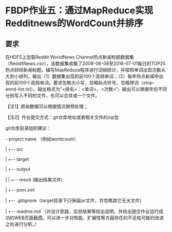 # FBDP作业五：通过MapReduce实现Redditnews的WordCount并排序

## 要求

在HDFS上加载Reddit WorldNews Channel热点新闻标题数据集（RedditNews.csv），该数据集收集了2008-06-08至2016-07-01每日的TOP25热点财经新闻标题。编写MapReduce程序进行词频统计，并按照单词出现次数从大到小排列，输出（1）数据集出现的前100个高频单词；（2）每年热点新闻中出现的前100个高频单词。要求忽略大小写，忽略标点符号，忽略停词（stop-word-list.txt）。输出格式为"<排名>：<单词>，<次数>“，输出可以根据年份不同分别写入不同的文件，也可以合并成一个文件。



【注1】原始数据可以根据情况做预处理；



【注2】作业提交方式：git仓库地址或者相关文件的zip包

git仓库目录组织建议：

\- project name （例如wordcount）

|  +-- src

|  +-- target

|  +-- output

|  |  +-- result (输出结果文件)

|  +-- pom.xml

|  +-- .gitignore（target目录下只保留jar文件，并忽略其它无关文件）

|  +-- readme.md （对设计思路，实验结果等给出说明，并给出提交作业运行成功的WEB页面截图。可以进一步对性能、扩展性等方面存在的不足和可能的改进之处进行分析。）

